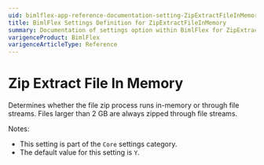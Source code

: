```yaml
---
uid: bimlflex-app-reference-documentation-setting-ZipExtractFileInMemory
title: BimlFlex Settings Definition for ZipExtractFileInMemory
summary: Documentation of settings option within BimlFlex for ZipExtractFileInMemory
varigenceProduct: BimlFlex
varigenceArticleType: Reference
---
```


# Zip Extract File In Memory

Determines whether the file zip process runs in-memory or through file streams. Files larger than 2 GB are always zipped through file streams.

Notes:
* This setting is part of the `Core` settings category.
* The default value for this setting is `Y`.